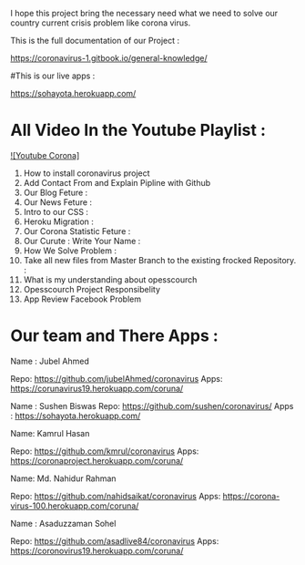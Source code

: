 
I hope this project bring the necessary need what we need to solve our country current crisis problem like corona virus.

This is the full documentation of our Project :

https://coronavirus-1.gitbook.io/general-knowledge/


#This is our live apps :

https://sohayota.herokuapp.com/

# All Video In the Youtube Playlist  :

[![Youtube Corona]](https://www.youtube.com/playlist?list=PLSQ_pVMGfBaPipBOXnCze267aS8EPxe8_)


1.  How to install coronavirus project
2.  Add Contact From and Explain Pipline with Github
3.  Our Blog Feture :
4.  Our News Feture :
5.  Intro to our CSS :
6.  Heroku Migration : 
7.  Our Corona Statistic Feture :
8.  Our Curute : Write Your Name :
9.  How We Solve Problem :
10. Take all new files from Master Branch to the existing frocked Repository. :
11. What is my understanding about opesscourch
12. Opesscourch Project Responsibelity
13. App Review Facebook Problem


# Our team and There Apps  :

Name : Jubel Ahmed

Repo:
https://github.com/jubelAhmed/coronavirus
Apps:
https://corunavirus19.herokuapp.com/coruna/

Name : Sushen Biswas
Repo: 
https://github.com/sushen/coronavirus/
Apps :
https://sohayota.herokuapp.com/

Name: Kamrul Hasan

Repo:
https://github.com/kmrul/coronavirus
Apps:
https://coronaproject.herokuapp.com/coruna/

Name: Md. Nahidur Rahman

Repo:
https://github.com/nahidsaikat/coronavirus
Apps:
https://corona-virus-100.herokuapp.com/coruna/



Name : Asaduzzaman Sohel

Repo:
https://github.com/asadlive84/coronavirus
Apps:
https://coronovirus19.herokuapp.com/coruna/










